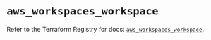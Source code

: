 # `aws_workspaces_workspace`

Refer to the Terraform Registry for docs: [`aws_workspaces_workspace`](https://registry.terraform.io/providers/hashicorp/aws/4.67.0/docs/resources/workspaces_workspace).
